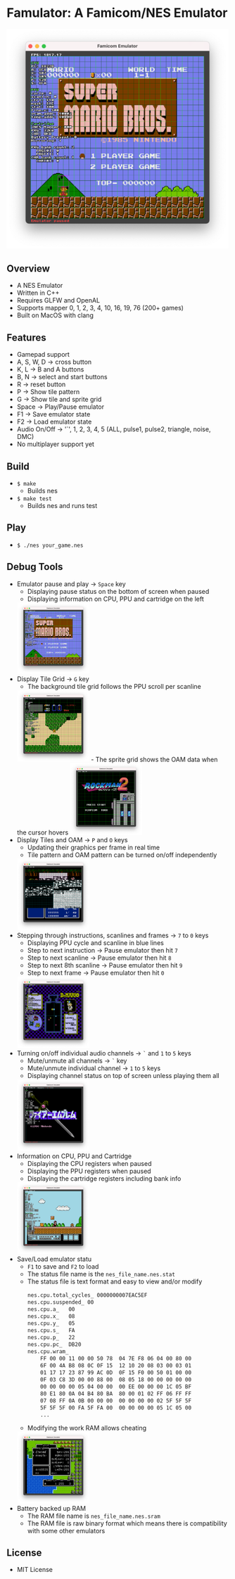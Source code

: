 # Famulator: A Famicom/NES Emulator

<img src ="./image/smb_debug.png" width=656>

## Overview
- A NES Emulator
- Written in C++
- Requires GLFW and OpenAL
- Supports mapper 0, 1, 2, 3, 4, 10, 16, 19, 76 (200+ games)
- Built on MacOS with clang

## Features
- Gamepad support
- A, S, W, D -> cross button
- K, L -> B and A buttons
- B, N -> select and start buttons
- R -> reset button
- P -> Show tile pattern
- G -> Show tile and sprite grid
- Space -> Play/Pause emulator
- F1 -> Save emulator state
- F2 -> Load emulator state
- Audio On/Off -> '`', 1, 2, 3, 4, 5 (ALL, pulse1, pulse2, triangle, noise, DMC)
- No multiplayer support yet

## Build
- `$ make`
    - Builds nes
- `$ make test`
    - Builds nes and runs test

## Play
- `$ ./nes your_game.nes`

## Debug Tools
- Emulator pause and play  -> `Space` key
    - Displaying pause status on the bottom of screen when paused
    - Displaying information on CPU, PPU and cartridge on the left
    <img src ="./image/smb_debug.png" width=164>
- Display Tile Grid -> `G` key
    - The background tile grid follows the PPU scroll per scanline
    <img src ="./image/zelda_debug.png" width=164>
    - The sprite grid shows the OAM data when the cursor hovers 
    <img src ="./image/rockman_2_debug.png" width=164>
- Display Tiles and OAM -> `P` and `O` keys
    - Updating their graphics per frame in real time
    - Tile pattern and OAM pattern can be turned on/off independently
    <img src ="./image/final_fantasy_3_debug.png" width=164>
- Stepping through instructions, scanlines and frames  -> `7` to `0` keys
    - Displaying PPU cycle and scanline in blue lines
    - Step to next instruction -> Pause emulator then hit `7`
    - Step to next scanline -> Pause emulator then hit `8`
    - Step to next 8th scanline -> Pause emulator then hit `9`
    - Step to next frame -> Pause emulator then hit `0`    
    <img src ="./image/dr_mario_debug.png" width=164>
- Turning on/off individual audio channels -> `` ` `` and `1` to `5` keys
    - Mute/unmute all channels -> `` ` `` key
    - Mute/unmute individual channel -> `1` to `5` keys
    - Displaying channel status on top of screen unless playing them all
    <img src ="./image/fire_emblem_debug.png" width=164>
- Information on CPU, PPU and Cartridge
    - Displaying the CPU registers when paused
    - Displaying the PPU registers when paused
    - Displaying the cartridge registers including bank info
    <img src ="./image/smb_3_debug.png" width=164>
- Save/Load emulator statu
    - `F1` to save and `F2` to load
    - The status file name is the `nes_file_name.nes.stat`
    - The status file is text format and easy to view and/or modify
        ```
        nes.cpu.total_cycles_ 0000000007EAC5EF
        nes.cpu.suspended_ 00
        nes.cpu.a_   00
        nes.cpu.x_   08
        nes.cpu.y_   05
        nes.cpu.s_   FA
        nes.cpu.p_   22
        nes.cpu.pc_  DB20
        nes.cpu.wram_
            FF 00 00 11 00 00 50 78  04 7E F8 06 04 00 80 00
            6F 00 4A B8 08 0C 0F 15  12 10 20 08 03 00 03 01
            01 17 17 23 87 99 AC 0D  0F 15 F0 00 50 01 00 00
            0F 03 C8 3D 00 00 88 00  08 05 18 00 00 00 00 00
            00 00 00 00 05 04 00 00  00 EE 00 00 00 1C 05 BF
            80 E1 80 0A 04 B4 80 BA  80 00 01 02 FF 06 FF FF
            07 08 FF 0A 0B 00 00 00  00 00 00 00 02 5F 5F 5F
            5F 5F 5F 00 FA 5F FA 00  00 00 00 00 05 1C 05 00
            ...
        ```
    - Modifying the work RAM allows cheating    
    <img src ="./image/dragon_quest_2_debug.png" width=164>
- Battery backed up RAM
    - The RAM file name is `nes_file_name.nes.sram`
    - The RAM file is raw binary format which means there is compatibility with some other emulators

<!--
## Screenshots
<img src ="./image/super_mario_bros.png" width=164> <img src ="./image/dragon_quest_2.png" width=164>
<img src ="./image/donkey_kong.png" width=164>
<img src ="./image/ice_climber.png" width=164>
<img src ="./image/golf.png" width=164>
<img src ="./image/xevious.png" width=164>
<img src ="./image/galaxian.png" width=164>
<img src ="./image/star_force.png" width=164>
<img src ="./image/star_luster.png" width=164>
<img src ="./image/mach_rider.png" width=164>
<img src ="./image/portpia_renzoku_satsujin_jiken.png" width=164>
-->

## License
- MIT License